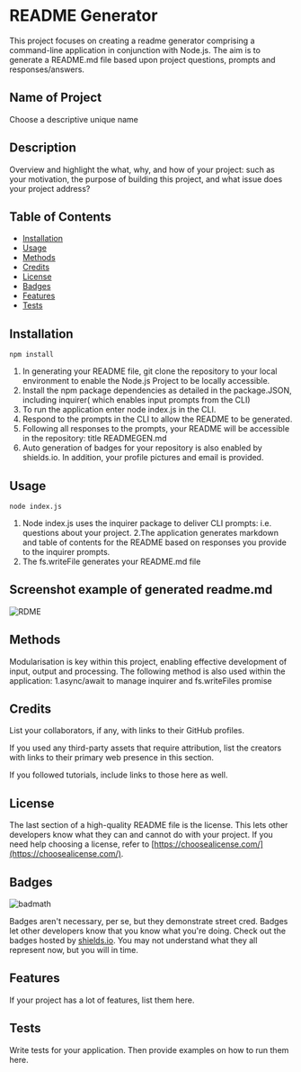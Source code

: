 # README Generator
This project focuses on creating a readme generator comprising a command-line application in conjunction with Node.js. The aim is to generate a README.md file based upon project questions, prompts and responses/answers. 

## Name of Project
Choose a descriptive unique name

## Description
Overview and highlight the what, why, and how of your project: such as your motivation, the purpose of building this project, and what issue does your project address?

## Table of Contents 

- [Installation](#installation)
- [Usage](#usage)
- [Methods](#methods)
- [Credits](#credits)
- [License](#license)
- [Badges](#badges)
- [Features](#features)
- [Tests](#tests)



## Installation
```
npm install
```
1. In generating your README file, git clone the repository to your local environment to enable the Node.js Project to be locally accessible.
2. Install the npm package dependencies as detailed in the package.JSON, including inquirer( which enables input prompts from the CLI)
3. To run the application enter node index.js in the CLI.
4. Respond to the prompts in the CLI to allow the README to be generated.
5. Following all responses to the prompts, your README will be accessible in the repository: title READMEGEN.md
6. Auto generation of badges for your repository is also enabled by shields.io. In addition, your profile pictures and email is provided. 

## Usage
```
node index.js
```
1. Node index.js uses the inquirer package to deliver CLI prompts: i.e. questions about your project.
2.The application generates markdown and table of contents for the README based on responses you provide to the inquirer prompts.  
3. The fs.writeFile generates your README.md file

## Screenshot example of generated readme.md

![RDME](https://user-images.githubusercontent.com/122957548/231637315-add62edb-fe40-4961-8754-9482e36d38ed.png)


## Methods

Modularisation is key within this project, enabling effective development of input, output and processing.
The following method is also used within the application: 
    1.async/await to manage inquirer and fs.writeFiles promise
   
## Credits 

List your collaborators, if any, with links to their GitHub profiles.

If you used any third-party assets that require attribution, list the creators with links to their primary web presence in this section.

If you followed tutorials, include links to those here as well.

## License

The last section of a high-quality README file is the license. This lets other developers know what they can and cannot do with your project. If you need help choosing a license, refer to [https://choosealicense.com/](https://choosealicense.com/).


## Badges

![badmath](https://img.shields.io/github/languages/top/lernantino/badmath)

Badges aren't necessary, per se, but they demonstrate street cred. Badges let other developers know that you know what you're doing. Check out the badges hosted by [shields.io](https://shields.io/). You may not understand what they all represent now, but you will in time.

## Features

If your project has a lot of features, list them here.


## Tests

Write tests for your application. Then provide examples on how to run them here.








